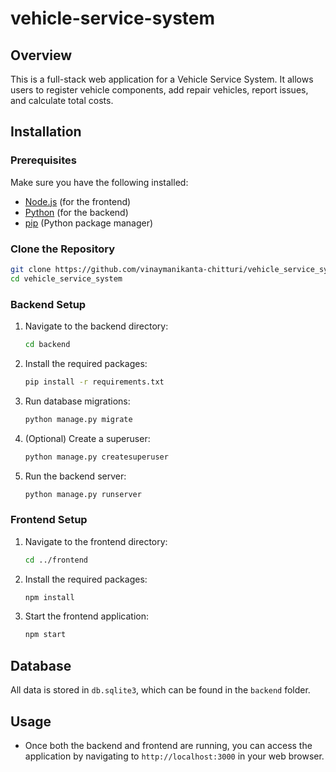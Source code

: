 # vehicle-service-system



## Overview
This is a full-stack web application for a Vehicle Service System. It allows users to register vehicle components, add repair vehicles, report issues, and calculate total costs.

## Installation

### Prerequisites
Make sure you have the following installed:
- [Node.js](https://nodejs.org/en/download/) (for the frontend)
- [Python](https://www.python.org/downloads/) (for the backend)
- [pip](https://pip.pypa.io/en/stable/) (Python package manager)

### Clone the Repository
```bash
git clone https://github.com/vinaymanikanta-chitturi/vehicle_service_system.git
cd vehicle_service_system
```

### Backend Setup
1. Navigate to the backend directory:
   ```bash
   cd backend
   ```
2. Install the required packages:
   ```bash
   pip install -r requirements.txt
   ```
3. Run database migrations:
   ```bash
   python manage.py migrate
   ```
4. (Optional) Create a superuser:
   ```bash
   python manage.py createsuperuser
   ```
5. Run the backend server:
   ```bash
   python manage.py runserver
   ```

### Frontend Setup
1. Navigate to the frontend directory:
   ```bash
   cd ../frontend
   ```
2. Install the required packages:
   ```bash
   npm install
   ```
3. Start the frontend application:
   ```bash
   npm start
   ```

## Database
All data is stored in `db.sqlite3`, which can be found in the `backend` folder.

## Usage
- Once both the backend and frontend are running, you can access the application by navigating to `http://localhost:3000` in your web browser.
